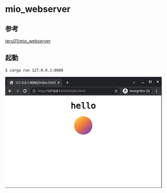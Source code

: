 # mio_webserver

## 参考
[teru01/mio_webserver](https://github.com/teru01/mio_webserver)

## 起動
```
$ cargo run 127.0.0.1:8080
```

![alt result](./result.png)